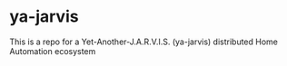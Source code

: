# ya-jarvis
This is a repo for a Yet-Another-J.A.R.V.I.S. (ya-jarvis) distributed Home Automation ecosystem
